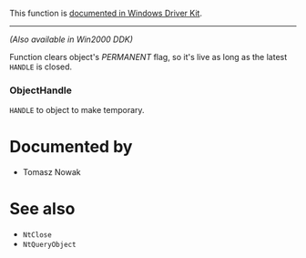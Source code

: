 This function is [documented in Windows Driver Kit](https://learn.microsoft.com/en-us/windows-hardware/drivers/ddi/wdm/nf-wdm-zwmaketemporaryobject).

---

*(Also available in Win2000 DDK)*

Function clears object's *PERMANENT* flag, so it's live as long as the latest `HANDLE` is closed.

### ObjectHandle

`HANDLE` to object to make temporary.

# Documented by

* Tomasz Nowak

# See also

* `NtClose`
* `NtQueryObject`
